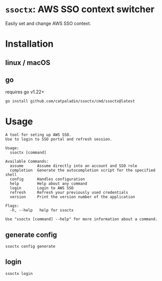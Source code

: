 # `ssoctx`: AWS SSO context switcher

Easily set and change AWS SSO context.

# Installation

## linux / macOS

## go
requires go v1.22+

```
go install github.com/catpaladin/ssoctx/cmd/ssoctx@latest
```

# Usage
```
A tool for seting up AWS SSO.
Use to login to SSO portal and refresh session.

Usage:
  ssoctx [command]

Available Commands:
  assume      Assume directly into an account and SSO role
  completion  Generate the autocompletion script for the specified shell
  config      Handles configuration
  help        Help about any command
  login       Login to AWS SSO
  refresh     Refresh your previously used credentials
  version     Print the version number of the application

Flags:
  -h, --help   help for ssoctx

Use "ssoctx [command] --help" for more information about a command.

```

## generate config
```
ssoctx config generate
```

## login
```
ssoctx login
```

